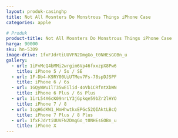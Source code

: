 ```yaml
---
layout: produk-casinghp
title: Not All Mosnters Do Monstrous Things iPhone Case
categories: apple

# Produk
product-title: Not All Mosnters Do Monstrous Things iPhone Case
harga: 90000
sku: hn-5309
image-drive: 1fxFJdrtiUUVFN2DmgGo_t0NHEsGOBn_u
gallery:
  - url: 1iFvMcQ4bMMi2wrgim6Vp46fxxzpX8Pw6
    title: iPhone 5 / 5s / SE
  - url: 1F-Db4-K9RY00UiUTMev7Fs-78spDJSPF
    title: iPhone 6 / 6s
  - url: 1GQyWWuIlT35wEilid-4oVb1CRfntXbWN
    title: iPhone 6 Plus / 6s Plus
  - url: 1irL54X6cK09nrLY3jGpkqe59bZr2lHYO
    title: iPhone 7 / 8
  - url: 1cgH6dKW1_HmHhwtkxEPGc52QIAktLBcQ
    title: iPhone 7 Plus / 8 Plus
  - url: 1fxFJdrtiUUVFN2DmgGo_t0NHEsGOBn_u
    title: iPhone X
---
```

